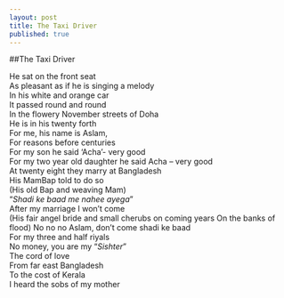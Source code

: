 ```yaml
---
layout: post
title: The Taxi Driver
published: true
---
```


##The Taxi Driver

He sat on the front seat  
As pleasant as if he is singing a melody  
In his white and orange car  
It passed round and round  
In the flowery November streets of Doha  
He is in his twenty forth   
For me, his name is Aslam,  
For reasons before centuries  
For my son he said ‘Acha’- very good  
For my two year old daughter he said Acha – very good  
At twenty eight they marry at Bangladesh  
His MamBap told to do so  
(His old Bap and weaving Mam)  
“*Shadi ke baad me nahee ayega*”  
After my marriage I won’t come  
(His fair angel bride and small cherubs on coming years
On the banks of flood)
No no no Aslam, don’t come shadi ke baad  
For my three and half riyals  
No money, you are my “*Sishter*”  
The cord of love  
From far east Bangladesh  
To the cost of Kerala  
I heard the sobs of my mother  
